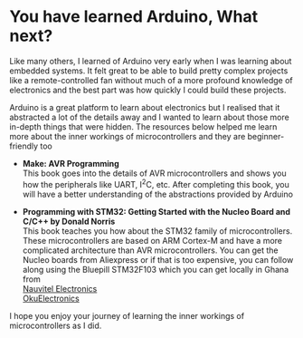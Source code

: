 # You have learned Arduino, What next?

Like many others, I learned of Arduino very early when I was learning about embedded systems. It felt great to be able to build pretty complex projects like a remote-controlled fan without much of a more profound knowledge of electronics and the best part was how quickly I could build these projects.

Arduino is a great platform to learn about electronics but I realised that it abstracted a lot of the details away and I wanted to learn about those more in-depth things that were hidden. The resources below helped me learn more about the inner workings of microcontrollers and they are beginner-friendly too

* **Make: AVR Programming** <br>
This book goes into the details of AVR microcontrollers and shows you how the peripherals like UART, I<sup>2</sup>C, etc. After completing this book, you will have a better understanding of the abstractions provided by Arduino

* **Programming with STM32: Getting Started with the Nucleo Board and C/C++ by Donald Norris** <br>
This book teaches you how about the STM32 family of microcontrollers. These microcontrollers are based on ARM Cortex-M and have a more complicated architecture than AVR microcontrollers. You can get the Nucleo boards from Aliexpress or if that is too expensive, you can follow along using the Bluepill STM32F103 which you can get locally in Ghana from <br>
[Nauvitel Electronics](https://nauvitel.com/product/bluepill-stm32f103/) <br>
[OkuElectronics](https://www.okuelectronics.com/shop/stm32f103c8t6-microcomputer-stm32-arm-core-board/)
 
I hope you enjoy your journey of learning the inner workings of microcontrollers as I did.